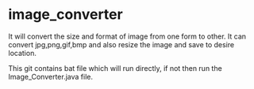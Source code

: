 # image_converter
It will convert the size and format of image from one form to other.
It can convert jpg,png,gif,bmp and also resize the image and save to desire location.

This git contains bat file which will run directly, if not then run the Image_Converter.java file.
